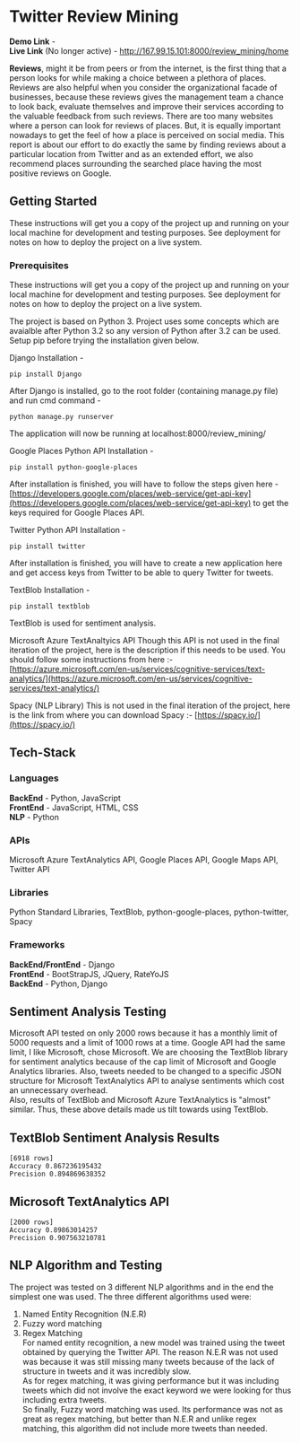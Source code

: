 # Twitter Review Mining

**Demo Link** -  
**Live Link** (No longer active) - http://167.99.15.101:8000/review_mining/home

**Reviews**, might it be from peers or from the internet, is the first thing that a person looks for while making a choice between a plethora of places. Reviews are also helpful when you consider the organizational facade of businesses, because these reviews gives the management team a chance to look back, evaluate themselves and improve their services according to the valuable feedback from such reviews. There are too many websites where a person can look for reviews of places. But, it is equally important nowadays to get the feel of how a place is perceived on social media. This report is about our effort to do exactly the same by finding reviews about a particular location from Twitter and as an extended effort, we also recommend places surrounding the searched place having the most positive reviews on Google.

## Getting Started
These instructions will get you a copy of the project up and running on your local machine for development and testing purposes. See deployment for notes on how to deploy the project on a live system.

### Prerequisites
These instructions will get you a copy of the project up and running on your local machine for development and testing purposes. See deployment for notes on how to deploy the project on a live system.


The project is based on Python 3. Project uses some concepts which are avaialble after Python 3.2 so any version of Python after 3.2 can be used.
Setup pip before trying the installation given below.

Django
Installation - 

```pip install Django```  

After Django is installed, go to the root folder (containing manage.py file) and run cmd command - 

```python manage.py runserver```

The application will now be running at localhost:8000/review_mining/    

Google Places Python API
Installation - 

```pip install python-google-places```

After installation is finished, you will have to follow the steps given here - 
[https://developers.google.com/places/web-service/get-api-key](https://developers.google.com/places/web-service/get-api-key) to get the keys required for Google Places API.  

Twitter Python API
Installation - 

```pip install twitter```

After installation is finished, you will have to create a new application here and get access keys from Twitter to be able to query Twitter for tweets.   
  
TextBlob
Installation - 

```pip install textblob```

TextBlob is used for sentiment analysis.

Microsoft Azure TextAnaltyics API
Though this API is not used in the final iteration of the project, here is the description if this needs to be used. 
You should follow some instructions from here :- 
[https://azure.microsoft.com/en-us/services/cognitive-services/text-analytics/](https://azure.microsoft.com/en-us/services/cognitive-services/text-analytics/)

Spacy (NLP Library)
This is not used in the final iteration of the project, here is the link from where you can download Spacy :- 
[https://spacy.io/](https://spacy.io/)


## Tech-Stack
### Languages
**BackEnd** - Python, JavaScript  
**FrontEnd** - JavaScript, HTML, CSS  
**NLP** - Python

### APIs
Microsoft Azure TextAnalytics API, Google Places API, Google Maps API, Twitter API

### Libraries
Python Standard Libraries, TextBlob, python-google-places, python-twitter, Spacy

### Frameworks
**BackEnd/FrontEnd** - Django  
**FrontEnd** - BootStrapJS, JQuery, RateYoJS  
**BackEnd** - Python, Django

## Sentiment Analysis Testing
Microsoft API tested on only 2000 rows because it has a monthly limit of 5000 requests and a limit of 1000 rows at a time.
Google API had the same limit, I like Microsoft, chose Microsoft. 
We are choosing the TextBlob library for sentiment analytics because of the cap limit of Microsoft and Google Analytics libraries. Also, tweets needed to be changed to a specific JSON structure for Microsoft TextAnalytics API to analyse sentiments which cost an unnecessary overhead.  
Also, results of TextBlob and Microsoft Azure TextAnalytics is "almost" similar. Thus, these above details made us tilt towards using TextBlob.

## TextBlob Sentiment Analysis Results
    [6918 rows]
    Accuracy 0.867236195432
    Precision 0.894869638352
## Microsoft TextAnalytics API
    [2000 rows]
    Accuracy 0.89863014257
    Precision 0.907563210781

## NLP Algorithm and Testing
The project was tested on 3 different NLP algorithms and in the end the simplest one was used. The three different algorithms used were:  
1) Named Entity Recognition (N.E.R)  
2) Fuzzy word matching  
3) Regex Matching   
For named entity recognition, a new model was trained using the tweet obtained by querying the Twitter API. The reason N.E.R was not used was because it was still missing many tweets because of the lack of structure in tweets and it was incredibly slow.  
As for regex matching, it was giving performance but it was including tweets which did not involve the exact keyword we were looking for thus including extra tweets.  
So finally, Fuzzy word matching was used. Its performance was not as great as regex matching, but better than N.E.R and unlike regex matching, this algorithm did not include more tweets than needed. 

